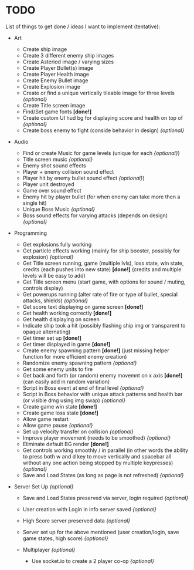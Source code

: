 # TODO

List of things to get done / ideas I want to implement (tentative):

* Art
    * Create ship image
    * Create 3 different enemy ship images
    * Create Asteriod image / varying sizes
    * Create Player Bullet(s) image
    * Create Player Health image
    * Create Enemy Bullet image
    * Create Explosion image
    * Create or find a unique vertically tileable image for three levels *{optional}*
    * Create Title screen image
    * Find/Set game fonts **[done!]**
    * Create custom UI hud bg for displaying score and health on top of *{optional}*
    * Create boss enemy to fight (conside behavior in design) *{optional}*

* Audio
    * Find or create Music for game levels (unique for each *{optional}*)
    * Title screen music *{optional}*
    * Enemy shot sound effects
    * Player + enemy collision sound effect
    * Player hit by enemy bullet sound effect *{optional}*)
    * Player unit destroyed
    * Game over sound effect
    * Enemy hit by player bullet (for when enemy can take more then a single hit)
    * Unique Boss Music *{optional}*
    * Boss sound effects for varying attacks (depends on design) *{optional}*

* Programming
    * Get explosions fully working
    * Get particle effects working (mainly for ship booster, possibly for explosion) *{optional}*
    * Get Title screen running, game (multiple lvls), loss state, win state, credits (each pushes into new state) **[done!]** (credits and multiple levels will be easy to add)
    * Get Title screen menu (start game, with options for sound / muting, controls display)
    * Get powerups running (alter rate of fire or type of bullet, special attacks, shields) *{optional}*
    * Get score text displaying on game screen **[done!]**
    * Get health working correctly **[done!]**
    * Get health displaying on screen
    * Indicate ship took a hit (possibly flashing ship img or transparent to opaque alternating)
    * Get timer set up **[done!]**
    * Get timer displayed in game **[done!]**
    * Create enemy spawning pattern **[done!]** (just missing helper function for more efficient enemy creation)
    * Randomize enemy spawning pattern *{optional}*
    * Get some enemy units to fire
    * Get back and forth (or random) enemy movemnt on x axis **[done!]** (can easily add in random variation)
    * Script in Boss event at end of final level *{optional}*
    * Script in Boss behavior with unique attack patterns and health bar (or visible dmg using img swap) *{optional}*
    * Create game win state **[done!]**
    * Create game loss state **[done!]**
    * Allow game restart
    * Allow game pause *{optional}*
    * Set up velocity transfer on collision *{optional}*
    * Improve player movement (needs to be smoothed) *{optional}*
    * Eliminate default BG render **[done!]**
    * Get controls working smoothly / in parallel (in other words the ability to press both w and d key to move vertically and spacebar all without any one action being stopped by multiple keypresses) *{optional}*
    * Save and Load States (as long as page is not refreshed) *{optional}*

* Server Set Up *{optional}*
    * Save and Load States preserved via server, login required *{optional}*
    * User creation with Login in info server saved *{optional}*
    * High Score server preserved data *{optional}*
    * Server set up for the above mentioned (user creation/login, save game states, high score) *{optional}*

    * Multiplayer *{optional}*
        * Use socket.io to create a 2 player co-op *{optional}*